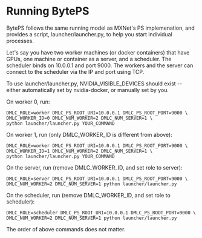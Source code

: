 # Running BytePS

BytePS follows the same running model as MXNet's PS implemenation, and provides a script, launcher/launcher.py, to help you start individual processes.

Let's say you have two worker machines (or docker containers) that have GPUs, one machine or container as a server, and a scheduler. The scheduler binds on 10.0.0.1 and port 9000. The workers and the server can connect to the scheduler via the IP and port using TCP.

To use launcher/launcher.py, NVIDIA_VISIBLE_DEVICES should exist -- either automatically set by nvidia-docker, or manually set by you.

On worker 0, run:

```
DMLC_ROLE=worker DMLC_PS_ROOT_URI=10.0.0.1 DMLC_PS_ROOT_PORT=9000 \
DMLC_WORKER_ID=0 DMLC_NUM_WORKER=2 DMLC_NUM_SERVER=1 \
python launcher/launcher.py YOUR_COMMAND
```

On worker 1, run (only DMLC_WORKER_ID is different from above):

```
DMLC_ROLE=worker DMLC_PS_ROOT_URI=10.0.0.1 DMLC_PS_ROOT_PORT=9000 \
DMLC_WORKER_ID=1 DMLC_NUM_WORKER=2 DMLC_NUM_SERVER=1 \
python launcher/launcher.py YOUR_COMMAND
```

On the server, run (remove DMLC_WORKER_ID, and set role to server):

```
DMLC_ROLE=server DMLC_PS_ROOT_URI=10.0.0.1 DMLC_PS_ROOT_PORT=9000 \
DMLC_NUM_WORKER=2 DMLC_NUM_SERVER=1 python launcher/launcher.py
```

On the scheduler, run (remove DMLC_WORKER_ID, and set role to scheduler):

```
DMLC_ROLE=scheduler DMLC_PS_ROOT_URI=10.0.0.1 DMLC_PS_ROOT_PORT=9000 \
DMLC_NUM_WORKER=2 DMLC_NUM_SERVER=1 python launcher/launcher.py
```

The order of above commands does not matter.
